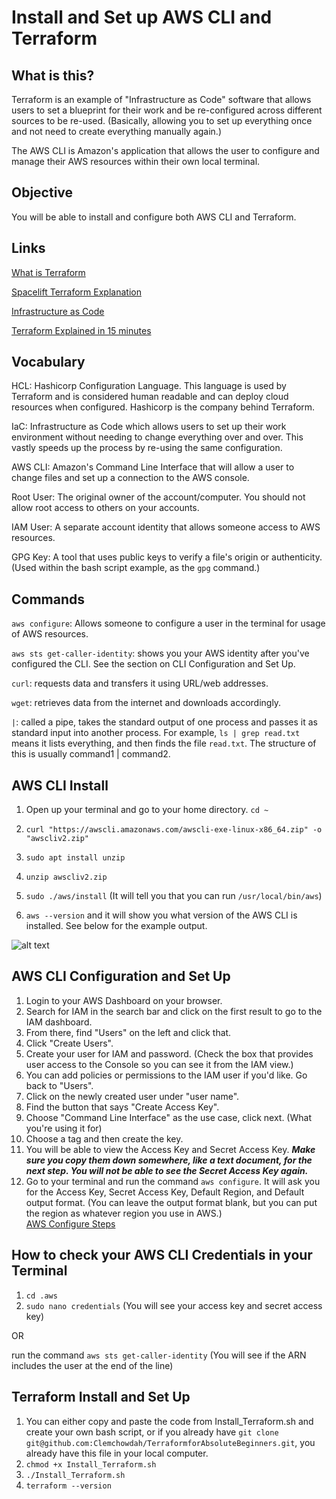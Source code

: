 # Install and Set up AWS CLI and Terraform
## What is this?
Terraform is an example of "Infrastructure as Code" software that allows users to set a blueprint for their work and be re-configured across different sources to be re-used. (Basically, allowing you to set up everything once and not need to create everything manually again.)

The AWS CLI is Amazon's application that allows the user to configure and manage their AWS resources within their own local terminal.

## Objective
You will be able to install and configure both AWS CLI and Terraform. 

## Links
[What is Terraform](https://developer.hashicorp.com/terraform/intro)

[Spacelift Terraform Explanation](https://spacelift.io/blog/what-is-terraform)

[Infrastructure as Code](https://developer.hashicorp.com/terraform/tutorials/aws-get-started/infrastructure-as-code)

[Terraform Explained in 15 minutes](https://www.youtube.com/watch?v=l5k1ai_GBDE)

## Vocabulary 
HCL: Hashicorp Configuration Language. This language is used by Terraform and is considered human readable and can deploy cloud resources when configured. Hashicorp is the company behind Terraform.

IaC: Infrastructure as Code which allows users to set up their work environment without needing to change everything over and over. This vastly speeds up the process by re-using the same configuration.

AWS CLI: Amazon's Command Line Interface that will allow a user to change files and set up a connection to the AWS console.

Root User: The original owner of the account/computer. You should not allow root access to others on your accounts.

IAM User: A separate account identity that allows someone access to AWS resources.

GPG Key: A tool that uses public keys to verify a file's origin or authenticity. (Used within the bash script example, as the ```gpg``` command.)

## Commands

```aws configure```: Allows someone to configure a user in the terminal for usage of AWS resources.

```aws sts get-caller-identity```: shows you your AWS identity after you've configured the CLI. See the section on CLI Configuration and Set Up.

```curl```: requests data and transfers it using URL/web addresses.

```wget```: retrieves data from the internet and downloads accordingly.

```|```: called a pipe, takes the standard output of one process and passes it as standard input into another process. For example, ```ls | grep read.txt``` means it lists everything, and then finds the file ```read.txt```. The structure of this is usually command1 | command2.

## AWS CLI Install
1. Open up your terminal and go to your home directory. ```cd ~```

2. ```curl "https://awscli.amazonaws.com/awscli-exe-linux-x86_64.zip" -o "awscliv2.zip"```

3. ```sudo apt install unzip```

4. ```unzip awscliv2.zip```

5. ```sudo ./aws/install``` (It will tell you that you can run ```/usr/local/bin/aws```)

6. ```aws --version``` and it will show you what version of the AWS CLI is installed. See below for the example output.

![alt text](<aws version after cli install.jpg>)

## AWS CLI Configuration and Set Up
1. Login to your AWS Dashboard on your browser.
2. Search for IAM in the search bar and click on the first result to go to the IAM dashboard.
3. From there, find "Users" on the left and click that.
4. Click "Create Users".
5. Create your user for IAM and password. (Check the box that provides user access to the Console so you can see it from the IAM view.)
6. You can add policies or permissions to the IAM user if you'd like. Go back to "Users".
7. Click on the newly created user under "user name".
8. Find the button that says "Create Access Key".
9. Choose "Command Line Interface" as the use case, click next. (What you're using it for)
10. Choose a tag and then create the key.
11. You will be able to view the Access Key and Secret Access Key. _**Make sure you copy them down somewhere, like a text document, for the next step. You will not be able to see the Secret Access Key again.**_
12. Go to your terminal and run the command ```aws configure```. It will ask you for the Access Key, Secret Access Key, Default Region, and Default output format. (You can leave the output format blank, but you can put the region as whatever region you use in AWS.)  
[AWS Configure Steps](https://docs.aws.amazon.com/cli/latest/userguide/getting-started-quickstart.html)

## How to check your AWS CLI Credentials in your Terminal
1. ```cd .aws```
2. ```sudo nano credentials``` (You will see your access key and secret access key)

OR

run the command ```aws sts get-caller-identity``` (You will see if the ARN includes the user at the end of the line)

## Terraform Install and Set Up
1. You can either copy and paste the code from Install_Terraform.sh and create your own bash script, or if you already have ```git clone git@github.com:Clemchowdah/TerraformforAbsoluteBeginners.git```, you already have this file in your local computer.
2. ```chmod +x Install_Terraform.sh```
3. ```./Install_Terraform.sh```
4. ```terraform --version```
